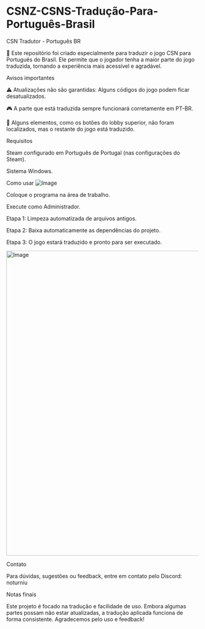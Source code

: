 # CSNZ-CSNS-Tradução-Para-Português-Brasil

CSN Tradutor - Português BR

🌙 Este repositório foi criado especialmente para traduzir o jogo CSN para Português do Brasil. Ele permite que o jogador tenha a maior parte do jogo traduzida, tornando a experiência mais acessível e agradável.

Avisos importantes

⚠️ Atualizações não são garantidas: Alguns códigos do jogo podem ficar desatualizados.

🎮 A parte que está traduzida sempre funcionará corretamente em PT-BR.

🔹 Alguns elementos, como os botões do lobby superior, não foram localizados, mas o restante do jogo está traduzido.

Requisitos

Steam configurado em Português de Portugal (nas configurações do Steam).

Sistema Windows.

Como usar
![Image](https://github.com/user-attachments/assets/199afb11-2972-4123-a62d-efa7dbed88e2)

Coloque o programa na área de trabalho.

Execute como Administrador.

Etapa 1: Limpeza automatizada de arquivos antigos.

Etapa 2: Baixa automaticamente as dependências do projeto.

Etapa 3: O jogo estará traduzido e pronto para ser executado.

<img width="1019" height="798" alt="Image" src="https://github.com/user-attachments/assets/c0bbff45-01ea-41ab-aa73-f770f2fcd4c6" />

Contato

Para dúvidas, sugestões ou feedback, entre em contato pelo Discord:
noturniu

Notas finais

Este projeto é focado na tradução e facilidade de uso. Embora algumas partes possam não estar atualizadas, a tradução aplicada funciona de forma consistente. Agradecemos pelo uso e feedback!
